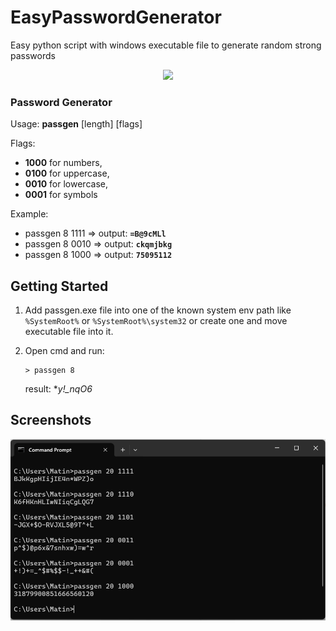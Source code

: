 # EasyPasswordGenerator
Easy python script with windows executable file to generate random strong passwords
<div style="text-align:center"><img style="text-align:center" src="https://img.freepik.com/premium-vector/3d-password-field-with-padlock-isolated_169241-6460.jpg" /></div>

### Password Generator
Usage: **passgen** [length] [flags]

Flags: 
- **1000** for numbers,
- **0100** for uppercase,             
- **0010** for lowercase,           
- **0001** for symbols

Example:
- passgen 8 1111  => output: **`=B@9cMLl`**           
- passgen 8 0010  => output: **`ckqmjbkg`**        
- passgen 8 1000  => output: **`75095112`**   


## Getting Started
1. Add passgen.exe file into one of the known system env path like `%SystemRoot%` or `%SystemRoot%\system32` or create one and move executable file into it.
2. Open cmd and run:
    ```
    > passgen 8
    ```
    
    result: **y!_*nqO6**

## Screenshots
<div style="text-align:center"><img style="text-align:center" src="https://raw.githubusercontent.com/MatinGhanbari/EasyPasswordGenerator/refs/heads/main/assets/images/image.png" /></div>
